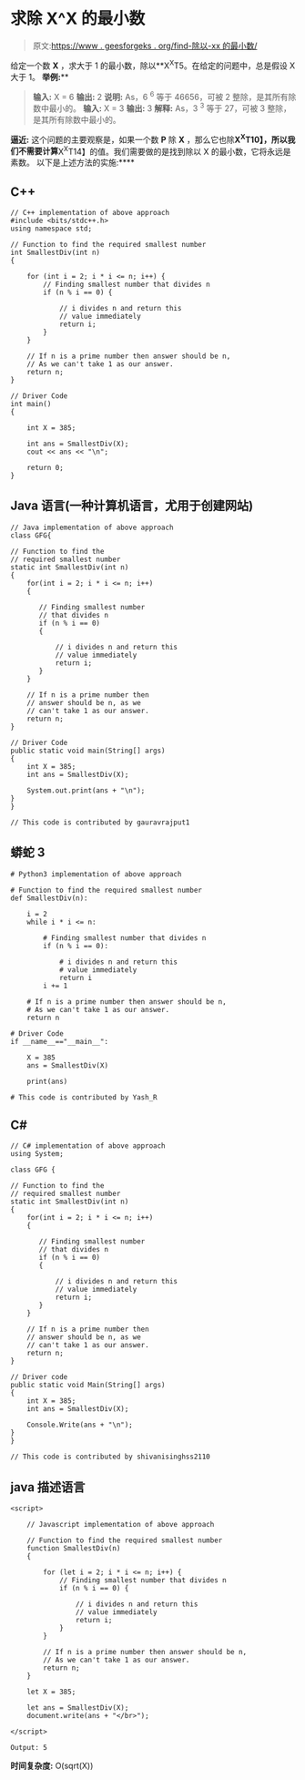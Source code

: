 # 求除 X^X 的最小数

> 原文:[https://www . geesforgeks . org/find-除以-xx 的最小数/](https://www.geeksforgeeks.org/find-the-smallest-number-that-divides-xx/)

给定一个数 **X** ，求大于 1 的最小数，除以**X<sup>X</sup>T5。在给定的问题中，总是假设 X 大于 1。
**举例:**** 

> **输入:** X = 6
> **输出:** 2
> **说明:** As，6 <sup>6</sup> 等于 46656，可被 2 整除，是其所有除数中最小的。
> **输入:** X = 3
> **输出:** 3
> **解释:** As，3 <sup>3</sup> 等于 27，可被 3 整除，是其所有除数中最小的。

**逼近:**
这个问题的主要观察是，如果一个数 **P** 除 **X** ，那么它也除**X<sup>X</sup>T10】，所以我们不需要计算**X<sup>X</sup>T14】的值。我们需要做的是找到除以 X 的最小数，它将永远是素数。
以下是上述方法的实施:**** 

## C++

```
// C++ implementation of above approach
#include <bits/stdc++.h>
using namespace std;

// Function to find the required smallest number
int SmallestDiv(int n)
{

    for (int i = 2; i * i <= n; i++) {
        // Finding smallest number that divides n
        if (n % i == 0) {

            // i divides n and return this
            // value immediately
            return i;
        }
    }

    // If n is a prime number then answer should be n,
    // As we can't take 1 as our answer.
    return n;
}

// Driver Code
int main()
{

    int X = 385;

    int ans = SmallestDiv(X);
    cout << ans << "\n";

    return 0;
}
```

## Java 语言(一种计算机语言，尤用于创建网站)

```
// Java implementation of above approach
class GFG{

// Function to find the
// required smallest number
static int SmallestDiv(int n)
{
    for(int i = 2; i * i <= n; i++)
    {

       // Finding smallest number
       // that divides n
       if (n % i == 0)
       {

           // i divides n and return this
           // value immediately
           return i;
       }
    }

    // If n is a prime number then
    // answer should be n, as we
    // can't take 1 as our answer.
    return n;
}

// Driver Code
public static void main(String[] args)
{
    int X = 385;
    int ans = SmallestDiv(X);

    System.out.print(ans + "\n");
}
}

// This code is contributed by gauravrajput1
```

## 蟒蛇 3

```
# Python3 implementation of above approach

# Function to find the required smallest number
def SmallestDiv(n):

    i = 2
    while i * i <= n:

        # Finding smallest number that divides n
        if (n % i == 0):

            # i divides n and return this
            # value immediately
            return i
        i += 1

    # If n is a prime number then answer should be n,
    # As we can't take 1 as our answer.
    return n

# Driver Code
if __name__=="__main__":

    X = 385
    ans = SmallestDiv(X)

    print(ans)

# This code is contributed by Yash_R
```

## C#

```
// C# implementation of above approach
using System;

class GFG {

// Function to find the
// required smallest number
static int SmallestDiv(int n)
{
    for(int i = 2; i * i <= n; i++)
    {

       // Finding smallest number
       // that divides n
       if (n % i == 0)
       {

           // i divides n and return this
           // value immediately
           return i;
       }
    }

    // If n is a prime number then
    // answer should be n, as we
    // can't take 1 as our answer.
    return n;
}

// Driver code
public static void Main(String[] args)
{
    int X = 385;
    int ans = SmallestDiv(X);

    Console.Write(ans + "\n");
}
}

// This code is contributed by shivanisinghss2110
```

## java 描述语言

```
<script>

    // Javascript implementation of above approach

    // Function to find the required smallest number
    function SmallestDiv(n)
    {

        for (let i = 2; i * i <= n; i++) {
            // Finding smallest number that divides n
            if (n % i == 0) {

                // i divides n and return this
                // value immediately
                return i;
            }
        }

        // If n is a prime number then answer should be n,
        // As we can't take 1 as our answer.
        return n;
    }

    let X = 385;

    let ans = SmallestDiv(X);
    document.write(ans + "</br>");

</script>
```

```
Output: 5
```

**时间复杂度:** O(sqrt(X))